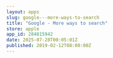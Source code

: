 ```yaml
---
layout: apps
slug: google---more-ways-to-search
title: "Google - More ways to search"
store: apple
app_id: 284815942
date: 2025-07-28T00:05:01Z
published: 2019-02-12T08:00:00Z
---
```

